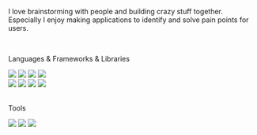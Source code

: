 

<!--
**youjin-10/youjin-10** is a ✨ _special_ ✨ repository because its `README.md` (this file) appears on your GitHub profile.

Here are some ideas to get you started:

- 🔭 I’m currently working on ...
- 🌱 I’m currently learning ...
- 👯 I’m looking to collaborate on ...
- 🤔 I’m looking for help with ...
- 💬 Ask me about ...
- 📫 How to reach me: ...
- 😄 Pronouns: ...
- ⚡ Fun fact: ...
-->

  
<div align="">
  <p>I love brainstorming with people and building crazy stuff together.<br/>Especially I enjoy making applications to identify and solve pain points for users.</p>	
</div>
<br/>
<div align="">
  <p>Languages & Frameworks & Libraries</p>
  <div>
  <img src="https://img.shields.io/badge/JavaScript-F7DF1E?style=flat&logo=JavaScript&logoColor=white"/>
  <img src="https://img.shields.io/badge/TypeScript-3178C6?style=flat&logo=TypeScript&logoColor=white"/>
  <img src="https://img.shields.io/badge/HTML5-E34F26?style=flat&logo=HTML5&logoColor=white" />
  <img src="https://img.shields.io/badge/CSS3-1572B6?style=flat&logo=CSS3&logoColor=white" />
  </div>
  <div>
  <img src="https://img.shields.io/badge/React-61DAFB?style=flat&logo=React&logoColor=white" />
  <img src="https://img.shields.io/badge/Vue.js-4FC08D?style=flat&logo=vuedotjs&logoColor=white" />
  <img src="https://img.shields.io/badge/Next.js-000?style=flat&logo=nextdotjs&logoColor=white" />
	  <img src="https://img.shields.io/badge/React_admin-fff"/>
  </div>
</div>
<br/>
<div align="">
  <p>Tools</p>
  <div>
  <img src="https://img.shields.io/badge/VScode-007ACC?style=flat&logo=visualstudiocode&logoColor=white"/>
  <img src="https://img.shields.io/badge/GitHub-181717?style=flat&logo=github&logoColor=white"/>
	  <img src="https://img.shields.io/badge/Figma-8A2BE2"/>
  </div>
</div>


